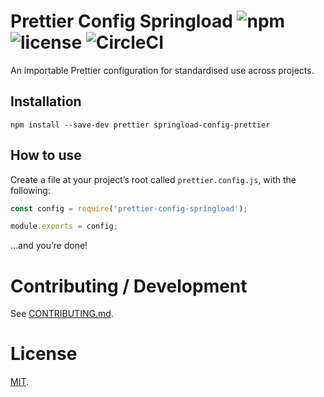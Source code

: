 # Prettier Config Springload ![npm](https://img.shields.io/npm/v/prettier-config-springload.svg) ![license](https://img.shields.io/github/license/springload/prettier-config-springload.svg) ![CircleCI](https://img.shields.io/circleci/project/github/springload/prettier-config-springload.svg)

An importable Prettier configuration for standardised use across projects.

## Installation

```
npm install --save-dev prettier springload-config-prettier
```

## How to use

Create a file at your project’s root called `prettier.config.js`, with the following:

```js
const config = require('prettier-config-springload');

module.exports = config;
```

…and you’re done!

# Contributing / Development

See [CONTRIBUTING.md](CONTRIBUTING.md).

# License

[MIT](LICENSE).
